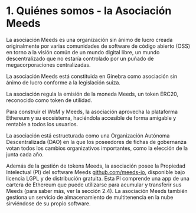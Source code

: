 
# 1. Quiénes somos - la Asociación Meeds

La asociación Meeds es una organización sin ánimo de lucro creada originalmente por varias comunidades de software de código abierto (OSS) en torno a la visión común de un mundo digital libre, un mundo descentralizado que no estaría controlado por un puñado de megacorporaciones centralizadas.

La asociación Meeds está constituida en Ginebra como asociación sin ánimo de lucro conforme a la legislación suiza.

La asociación regula la emisión de la moneda Meeds, un token ERC20, reconocido como token de utilidad.

Para construir el WoM y Meeds, la asociación aprovecha la plataforma Ethereum y su ecosistema, haciéndola accesible de forma amigable y rentable a todos los usuarios.

La asociación está estructurada como una Organización Autónoma Descentralizada (DAO) en la que los poseedores de fichas de gobernanza votan todos los cambios organizativos importantes, como la elección de la junta cada año.

Además de la gestión de tokens Meeds, la asociación posee la Propiedad Intelectual (PI) del software Meeds [github.com/meeds-io](https://github.com/meeds-io), disponible bajo licencia LGPL y de distribución gratuita. Esta PI comprende una app de una cartera de Ethereum que puede utilizarse para acumular y transferir sus Meeds (para saber más, ver la sección 2.4). La asociación Meeds también gestiona un servicio de almacenamiento de multitenencia en la nube sirviéndose de su propio software.
